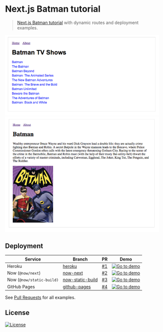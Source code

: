 # Next.js Batman tutorial

> [Next.js Batman tutorial](https://nextjs.org/learn/) with dynamic routes and deployment examples.

![Screenshot of index page](media/screenshot-index.png)
![Screenshot of post page](media/screenshot-post.png)

## Deployment

| Service                   | Branch             | PR   | Demo |
|---------------------------|--------------------|------|------|
| Heroku                    | [heroku]           | [#1] | [![Go to demo](https://img.shields.io/website-up-down-green-red/https/hello-next-amercier.herokuapp.com.svg?label=demo)](https://hello-next-amercier.herokuapp.com/) |
| Now (`@now/next`)         | [now-next]         | [#2] | [![Go to demo](https://img.shields.io/website-up-down-green-red/https/hello-next-13cn8ftp8.now.sh.svg?label=demo)](https://hello-next-13cn8ftp8.now.sh/) |
| Now (`@now/static-build)` | [now-static-build] | [#3] | [![Go to demo](https://img.shields.io/website-up-down-green-red/https/hello-next-i5p1hesj9.now.sh.svg?label=demo)](https://hello-next-i5p1hesj9.now.sh/) |
| GitHub Pages              | [github-pages]     | [#4] | [![Go to demo](https://img.shields.io/website-up-down-green-red/https/amercier.github.io/hello-next/.svg?label=demo)](https://amercier.github.io/hello-next/) |

[heroku]: https://github.com/amercier/hello-next/tree/heroku
[now-next]: https://github.com/amercier/hello-next/tree/now-next
[now-static-build]: https://github.com/amercier/hello-next/tree/now-static-build
[github-pages]: https://github.com/amercier/hello-next/tree/github-pages
[#1]: https://github.com/amercier/hello-next/pull/1
[#2]: https://github.com/amercier/hello-next/pull/2
[#3]: https://github.com/amercier/hello-next/pull/3
[#4]: https://github.com/amercier/hello-next/pull/4

See [Pull Requests](https://github.com/amercier/hello-next/pulls) for all examples.

## License

[![License](https://img.shields.io/github/license/amercier/hello-next.svg)](LICENSE.md)
